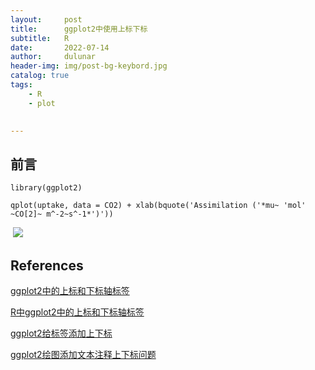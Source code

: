 ```yaml
---
layout:     post
title:      ggplot2中使用上标下标
subtitle:   R
date:       2022-07-14
author:     dulunar
header-img: img/post-bg-keybord.jpg
catalog: true
tags:
    - R
    - plot
    

---
```


## 前言

```shell
library(ggplot2)

qplot(uptake, data = CO2) + xlab(bquote('Assimilation ('*mu~ 'mol' ~CO[2]~ m^-2~s^-1*')'))
```

​	![](https://raw.githubusercontent.com/dulunar/dulunar.github.io/master/images/xCKTm.png)



## References

[ggplot2中的上标和下标轴标签](https://www.wake-up-neo.com/zh/r/ggplot2%E4%B8%AD%E7%9A%84%E4%B8%8A%E6%A0%87%E5%92%8C%E4%B8%8B%E6%A0%87%E8%BD%B4%E6%A0%87%E7%AD%BE/1050048992/)

[R中ggplot2中的上标和下标轴标签](https://verytoolz.com/blog/70e9d74778/)

[ggplot2给标签添加上下标](https://www.jianshu.com/p/c88176af49e5)

[ggplot2绘图添加文本注释上下标问题](https://cloud.tencent.com/developer/article/1593258)
